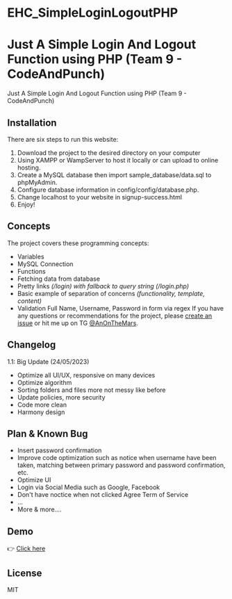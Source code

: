 # EHC_SimpleLoginLogoutPHP
Just A Simple Login And Logout Function using PHP (Team 9 - CodeAndPunch)
=======
Just A Simple Login And Logout Function using PHP 
(Team 9 - CodeAndPunch)
## Installation

There are six steps to run this website:

1. Download the project to the desired directory on your computer
2. Using XAMPP or WampServer to host it locally or can upload to online hosting.
3. Create a MySQL database then import sample_database/data.sql to phpMyAdmin.
4. Configure database information in config/config/database.php.
5. Change localhost to your website in signup-success.html
6. Enjoy!

## Concepts

The project covers these programming concepts:

 * Variables
 * MySQL Connection
 * Functions
 * Fetching data from database
 * Pretty links *(/login) with fallback to query string (/login.php)*
 * Basic example of separation of concerns *(functionality, template, content)*
 * Validation Full Name, Username, Password in form via regex
If you have any questions or recommendations for the project, please [create an issue](https://github.com/TranAnSE/EHC_SimpleLoginLogoutPHP/issues/new) or hit me up on TG [@AnOnTheMars](https://t.me/AnOnTheMars).

## Changelog
1.1: Big Update (24/05/2023)
- Optimize all UI/UX, responsive on many devices
- Optimize algorithm
- Sorting folders and files more not messy like before
- Update policies, more security
- Code more clean
- Harmony design

## Plan & Known Bug
 * Insert password confirmation
 * Improve code optimization such as notice when username have been taken, matching between primary password and password confirmation, etc.
 * Optimize UI
 * Login via Social Media such as Google, Facebook
 * Don't have noctice when not clicked Agree Term of Service
 * ...
 * More & more....
 
## Demo 
👉 [Click here](https://tqa24.name.vn)
## License

MIT
